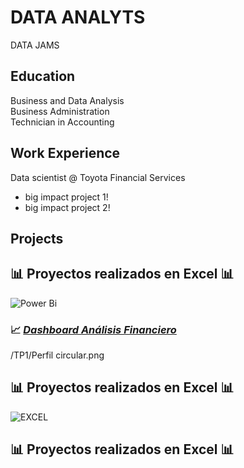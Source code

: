 # DATA ANALYTS
DATA JAMS

## Education
Business and Data Analysis                                                                                                                                                   
Business Administration                                                                                                                                                      
Technician in Accounting                                                                                                                                                     

## Work Experience
Data scientist @ Toyota Financial Services
- big impact project 1!
- big impact project 2!

## Projects

## 📊 **Proyectos realizados en Excel** 📊

![Power Bi](https://img.shields.io/badge/power_bi-F2C811?style=for-the-badge&logo=powerbi&logoColor=black)

   ### 📈 [*Dashboard Análisis Financiero*](https://app.powerbi.com/view?r=eyJrIjoiYWQ2YzJkNjEtZjJkNS00YjBlLTliODItMjQwY2Y0NDZjMjk3IiwidCI6ImRmODY3OWNkLWE4MGUtNDVkOC05OWFjLWM4M2VkN2ZmOTVhMCJ9)
   /TP1/Perfil circular.png

## 📊 **Proyectos realizados en Excel** 📊

![EXCEL](https://img.shields.io/badge/Microsoft_Excel-217346?style=for-the-badge&logo=microsoft-excel&logoColor=white)

## 📊 **Proyectos realizados en Excel** 📊
